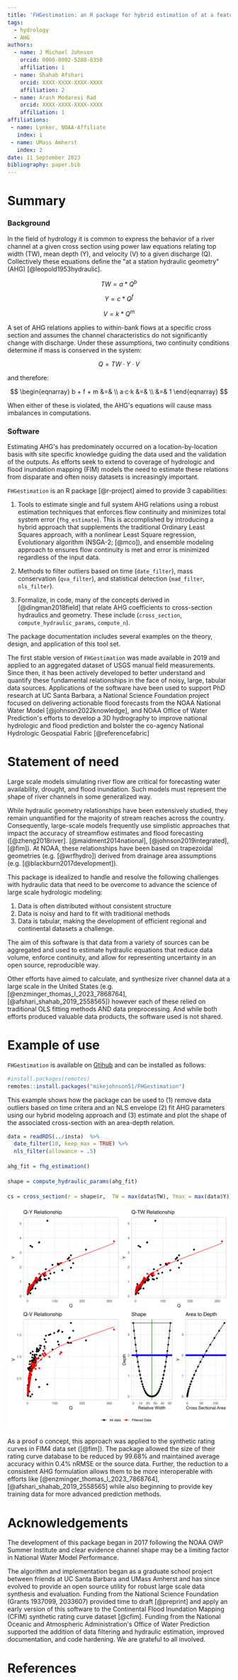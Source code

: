 ```yaml
---
title: 'FHGestimation: an R package for hybrid estimation of at a feature hydraulic geometry'
tags:
  - hydrology
  - AHG
authors:
  - name: J Michael Johnson
    orcid: 0000-0002-5288-8350
    affiliation: 1
  - name: Shahab Afshari
    orcid: XXXX-XXXX-XXXX-XXXX
    affiliation: 2
  - name: Arash Modaresi Rad
    orcid: XXXX-XXXX-XXXX-XXXX
    affiliation: 1
affiliations:
 - name: Lynker, NOAA-Affiliate
   index: 1
 - name: UMass Amherst
   index: 2
date: 11 September 2023
bibliography: paper.bib
---
```


# Summary

### Background 

In the field of hydrology it is common to express the behavior of a river channel at a given cross section using power law equations relating top width (TW), mean depth (Y), and velocity (V) to a given discharge (Q). Collectively these equations define the "at a station hydraulic geometry" (AHG) [@leopold1953hydraulic].

$$
TW = a *Q^b
$$

$$
Y = c*Q^f
$$

$$
V = k*Q^m
$$

A set of AHG relations applies to within-bank flows at a specific cross section and assumes the channel characteristics do not significantly change with discharge. Under these assumptions, two continuity conditions determine if mass is conserved in the system:

$$
Q = TW·Y·V
$$

and therefore:

$$
\begin{eqnarray} b + f + m &=& \\ a·c·k &=&  \\ &=& 1  \end{eqnarray}
$$

When either of these is violated, the AHG's equations will cause mass imbalances in computations.

### Software

Estimating AHG's has predominately occurred on a location-by-location basis with site specific knowledge guiding the data used and the validation of the outputs. As efforts seek to extend to coverage of hydrologic and flood inundation mapping (FIM) models the need to estimate these relations from disparate and often noisy datasets is increasingly important.

`FHGestimation` is an R package [@r-project] aimed to provide 3 capabilities:

1. Tools to estimate single and full system AHG relations using a robust estimation techniques that enforces flow continuity and minimizes total system error (`fhg_estimate`). This is accomplished by introducing a hybrid approach that supplements the traditional Ordinary Least Squares approach, with a  nonlinear Least Square regression, Evolutionary algorithm (NSGA-2; [@mco]), and ensemble modeling approach to ensures flow continuity is met and error is minimized regardless of the input data.

2. Methods to filter outliers based on time (`date_filter`), mass conservation (`qva_filter`), and statistical detection (`mad_filter`, `nls_filter`).

3. Formalize, in code, many of the concepts derived in [@dingman2018field] that relate AHG coefficients to cross-section hydraulics and geometry. These include (`cross_section`, `compute_hydraulic_params`, `compute_n`). 

The package documentation includes several examples on the theory, design, and application of this tool set.

The first stable version of `FHGestimation` was made available in 2019 and applied to an aggregated dataset of USGS manual field measurements. Since then, it has been actively developed to better understand and quantify these fundamental relationships in the face of noisy, large, tabular data sources. Applications of the software have been used to support PhD research at UC Santa Barbara, a National Science Foundation project focused on delivering actionable flood forecasts from the NOAA National Water Model [@johnson2022knowledge], and NOAA Office of Water Prediction's efforts to develop a 3D hydrography to improve national hydrologic and flood prediction and bolster the co-agency National Hydrologic Geospatial Fabric [@referencefabric]

# Statement of need

Large scale models simulating river flow are critical for forecasting water availability, drought, and flood inundation. Such models must represent the shape of river channels in some generalized way. 

While hydraulic geometry relationships have been extensively studied, they remain unquantified for the majority of stream reaches across the country. Consequently, large-scale  models frequently use simplistic approaches that impact the accuracy of streamflow estimates and flood forecasting ([@zheng2018river]. [@maidment2014national], [@johnson2019integrated], [@fim]). At NOAA, these relationships have been based on trapezoidal geometries (e.g. [@wrfhydro]) derived from drainage area assumptions (e.g. [@blackburn2017development]). 

This package is idealized to handle and resolve the following challenges with hydraulic data that need to be overcome to advance the science of large scale hydrologic modeling:

1. Data is often distributed without consistent structure
2. Data is noisy and hard to fit with traditional methods
3. Data is tabular, making the development of efficient regional and continental datasets a challenge.

The aim of this software is that data from a variety of sources can be aggregated and used to estimate hydraulic equations that reduce data volume, enforce continuity, and allow for representing uncertainty in an open source, reproducible way.

Other efforts have aimed to calculate, and synthesize river channel data at a large scale in the United States (e.g. [@enzminger_thomas_l_2023_7868764], [@afshari_shahab_2019_2558565]) however each of these relied on traditional OLS fitting methods AND data preprocessing. And while both efforts produced valuable data products, the software used is not shared.

# Example of use

`FHGestimation` is available on
[Gtihub](https://github.com/mikejohnson51/FHGestimation) and can be installed as follows:

``` r
#install.packages(remotes)
remotes::install.packages("mikejohnson51/FHGestimation")
```

This example shows how the package can be used to (1) remove data outliers based on time critera and an NLS envelope (2) fit AHG parameters using our hybrid modeling approach and (3) estimate and plot the shape of the associated cross-section with an area-depth relation.

``` r 
data = readRDS(../insta)  %>% 
  date_filter(10, keep_max = TRUE) %>% 
  nls_filter(allowance = .5) 
  
ahg_fit = fhg_estimation()

shape = compute_hydraulic_params(ahg_fit)

cs = cross_section(r = shape$r,  TW = max(data$TW), Ymax = max(data$Y))
```

![Faceted image with multiple views of the channel estimate.\label{fig:ahg-1}](paper-fig1.png)

As a proof o concept, this approach was applied to the synthetic rating curves in FIM4 data set ([@fim]). The package allowed the size of their rating curve database to be reduced by 99.68% and maintained average accuracy within 0.4% nRMSE or the source data. Further, the reduction to a consistent AHG formulation allows them to be more interoperable with efforts like [@enzminger_thomas_l_2023_7868764], [@afshari_shahab_2019_2558565] while also beginning to provide key training data for more advanced prediction methods.

# Acknowledgements

The development of this package began in 2017 following the NOAA OWP Summer Institute and clear evidence channel shape may be a limiting factor in National Water Model Performance. 

The algorithm and implementation began as a graduate school project between friends at UC Santa Barbara and UMass Amherst and has since evolved to provide an open source utility for robust large scale data synthesis and evaluation. Funding from the National Science Foundation (Grants 1937099, 2033607) provided time to draft [@preprint] and apply an early version of this software to the Continental Flood Inundation Mapping (CFIM) synthetic rating curve dataset [@cfim]. Funding from the National Oceanic and Atmospheric Administration's Office of Water Prediction supported the addition of data filtering and hydraulic estimation, improved documentation, and code hardening. We are grateful to all involved.

# References
